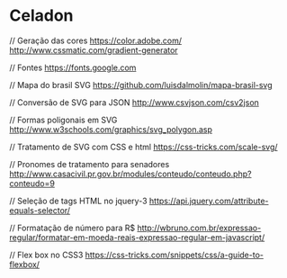 # Celadon

// Geração das cores
 https://color.adobe.com/
 http://www.cssmatic.com/gradient-generator

 // Fontes
 https://fonts.google.com

 // Mapa do brasil SVG
 https://github.com/luisdalmolin/mapa-brasil-svg

// Conversão de SVG para JSON
http://www.csvjson.com/csv2json

// Formas poligonais em SVG
http://www.w3schools.com/graphics/svg_polygon.asp

// Tratamento de SVG com CSS e html
https://css-tricks.com/scale-svg/

// Pronomes de tratamento para senadores
http://www.casacivil.pr.gov.br/modules/conteudo/conteudo.php?conteudo=9

// Seleção de tags HTML no jquery-3
https://api.jquery.com/attribute-equals-selector/


// Formatação de número para R$
http://wbruno.com.br/expressao-regular/formatar-em-moeda-reais-expressao-regular-em-javascript/

// Flex box no CSS3
https://css-tricks.com/snippets/css/a-guide-to-flexbox/
